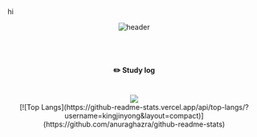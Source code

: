 hi
<div align="center"> 

![header](https://capsule-render.vercel.app/api?type=cylinder&color=000000&height=80&section=header&text=kingjinyong's%20Github&fontColor=ffffff&fontSize=35&animation=fadeIn&fontAlignY=55&desc=%20&descAlignY=62&descAlign=62)

 <br/>
 <br/>
 
#### :pencil2: Study log
 
  <br/>
<img src="https://github-readme-stats.vercel.app/api?username=kingjinyong&show_icons=true&theme=gotham">
  <br/>
  [![Top Langs](https://github-readme-stats.vercel.app/api/top-langs/?username=kingjinyong&layout=compact)](https://github.com/anuraghazra/github-readme-stats)
  
</div>
